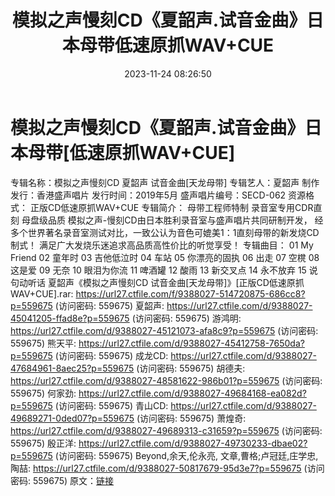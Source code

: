 ﻿---
title: 模拟之声慢刻CD《夏韶声.试音金曲》日本母带低速原抓WAV+CUE
date: 2023-11-24 08:26:50
categories: WAV车载音乐、镜像
tags: 华语中文
---
# 模拟之声慢刻CD《夏韶声.试音金曲》日本母带[低速原抓WAV+CUE]

专辑名称：模拟之声慢刻CD 夏韶声 试音金曲[天龙母带]
专辑艺人：夏韶声
制作发行：香港盛声唱片
发行时间：2019年5月
盛声唱片编号：SECD-062
资源格式： 正版CD低速原抓WAV+CUE
专辑简介：
母带工程师特制 录音室专用CDR直刻 母盘级品质
模拟之声-慢刻CD由日本胜利录音室与盛声唱片共同研制开发，
经多个世界著名录音室测试对比，一致公认为音色可媲美1：1直刻母带的新发烧CD制式！
满足广大发烧乐迷追求高品质高性价比的听觉享受！
专辑曲目：
01 My Friend
02 童年时
03 吉他低泣时
04 车站
05 你漂亮的固执
06 出走
07 空櫈
08 这是爱
09 无奈
10 眼泪为你流
11 啤酒罐
12 酸雨
13 新交叉点
14 永不放弃
15 说句动听话
夏韶声《模拟之声慢刻CD 试音金曲[天龙母带]》[正版CD低速原抓WAV+CUE].rar: https://url27.ctfile.com/f/9388027-514720875-686cc8?p=559675
(访问密码: 559675)
夏韶声: https://url27.ctfile.com/d/9388027-45041205-ffad8e?p=559675
(访问密码: 559675)
游鸿明: https://url27.ctfile.com/d/9388027-45121073-afa8c9?p=559675
(访问密码: 559675)
熊天平: https://url27.ctfile.com/d/9388027-45412758-7650da?p=559675
(访问密码: 559675)
成龙CD: https://url27.ctfile.com/d/9388027-47684961-8aec25?p=559675
(访问密码: 559675)
胡德夫: https://url27.ctfile.com/d/9388027-48581622-986b01?p=559675
(访问密码: 559675)
何家劲: https://url27.ctfile.com/d/9388027-49684168-ea082d?p=559675
(访问密码: 559675)
青山CD: https://url27.ctfile.com/d/9388027-49689271-0ded07?p=559675
(访问密码: 559675)
萧煌奇: https://url27.ctfile.com/d/9388027-49689313-c31659?p=559675
(访问密码: 559675)
殷正洋: https://url27.ctfile.com/d/9388027-49730233-dbae02?p=559675
(访问密码: 559675)
Beyond,余天,伦永亮, 文章,曹格;卢冠廷,庄学忠,陶喆: https://url27.ctfile.com/d/9388027-50817679-95d3e7?p=559675
(访问密码: 559675)
原文：[链接](https://blog.sina.com.cn/s/blog_1647c7e76010313ty.html)
